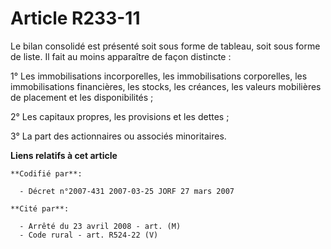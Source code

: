# Article R233-11

Le bilan consolidé est présenté soit sous forme de tableau, soit sous forme de liste. Il fait au moins apparaître de façon
distincte :

1° Les immobilisations incorporelles, les immobilisations corporelles, les immobilisations financières, les stocks, les
créances, les valeurs mobilières de placement et les disponibilités ;

2° Les capitaux propres, les provisions et les dettes ;

3° La part des actionnaires ou associés minoritaires.

**Liens relatifs à cet article**

	**Codifié par**:

	  - Décret n°2007-431 2007-03-25 JORF 27 mars 2007

	**Cité par**:

	  - Arrêté du 23 avril 2008 - art. (M)
	  - Code rural - art. R524-22 (V)
